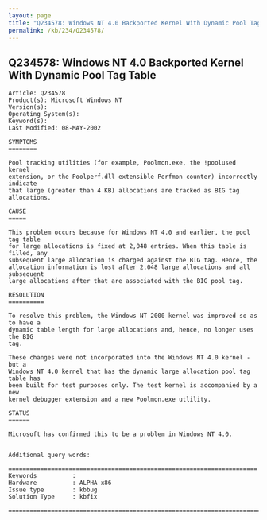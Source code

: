 ```yaml
---
layout: page
title: "Q234578: Windows NT 4.0 Backported Kernel With Dynamic Pool Tag Table"
permalink: /kb/234/Q234578/
---
```


## Q234578: Windows NT 4.0 Backported Kernel With Dynamic Pool Tag Table

	Article: Q234578
	Product(s): Microsoft Windows NT
	Version(s): 
	Operating System(s): 
	Keyword(s): 
	Last Modified: 08-MAY-2002
	
	SYMPTOMS
	========
	
	Pool tracking utilities (for example, Poolmon.exe, the !poolused kernel
	extension, or the Poolperf.dll extensible Perfmon counter) incorrectly indicate
	that large (greater than 4 KB) allocations are tracked as BIG tag allocations.
	
	CAUSE
	=====
	
	This problem occurs because for Windows NT 4.0 and earlier, the pool tag table
	for large allocations is fixed at 2,048 entries. When this table is filled, any
	subsequent large allocation is charged against the BIG tag. Hence, the
	allocation information is lost after 2,048 large allocations and all subsequent
	large allocations after that are associated with the BIG pool tag.
	
	RESOLUTION
	==========
	
	To resolve this problem, the Windows NT 2000 kernel was improved so as to have a
	dynamic table length for large allocations and, hence, no longer uses the BIG
	tag.
	
	These changes were not incorporated into the Windows NT 4.0 kernel - but a
	Windows NT 4.0 kernel that has the dynamic large allocation pool tag table has
	been built for test purposes only. The test kernel is accompanied by a new
	kernel debugger extension and a new Poolmon.exe utlility.
	
	STATUS
	======
	
	Microsoft has confirmed this to be a problem in Windows NT 4.0.
	
	
	Additional query words:
	
	======================================================================
	Keywords          :  
	Hardware          : ALPHA x86
	Issue type        : kbbug
	Solution Type     : kbfix
	
	=============================================================================
	
